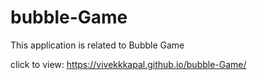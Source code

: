 # bubble-Game
This application is related to Bubble Game

click to view: https://vivekkkapal.github.io/bubble-Game/
